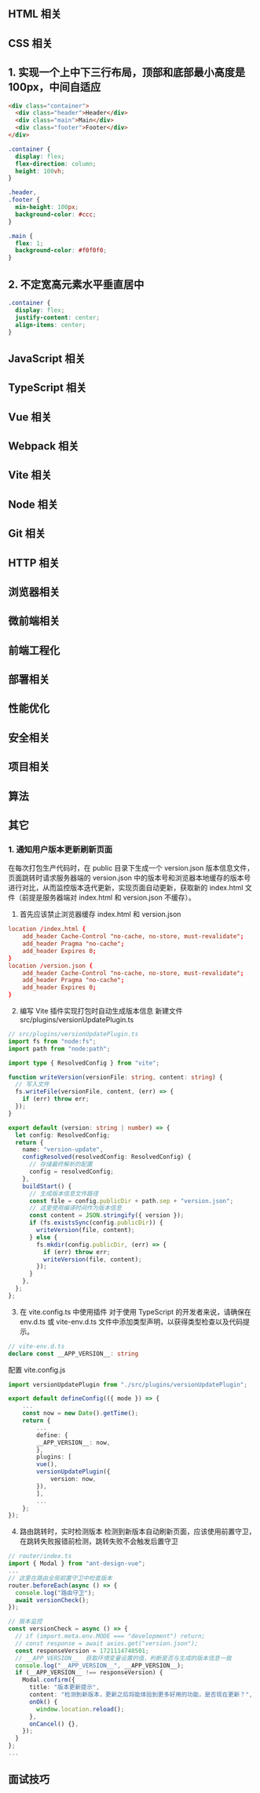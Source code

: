 ## HTML 相关
## CSS 相关
## 1. 实现一个上中下三行布局，顶部和底部最小高度是 100px，中间自适应
```html
<div class="container">
  <div class="header">Header</div>
  <div class="main">Main</div>
  <div class="footer">Footer</div>
</div>
```
```css
.container {
  display: flex;
  flex-direction: column;
  height: 100vh;
}

.header,
.footer {
  min-height: 100px;
  background-color: #ccc;
}

.main {
  flex: 1;
  background-color: #f0f0f0;
}
```
## 2. 不定宽高元素水平垂直居中
```css
.container {
  display: flex;
  justify-content: center;
  align-items: center;
}
```

## JavaScript 相关
## TypeScript 相关
## Vue 相关
## Webpack 相关
## Vite 相关
## Node 相关
## Git 相关
## HTTP 相关
## 浏览器相关
## 微前端相关
## 前端工程化
## 部署相关
## 性能优化
## 安全相关
## 项目相关
## 算法
## 其它
### 1. 通知用户版本更新刷新页面

在每次打包生产代码时，在 public 目录下生成一个 version.json 版本信息文件，页面跳转时请求服务器端的 version.json 中的版本号和浏览器本地缓存的版本号进行对比，从而监控版本迭代更新，实现页面自动更新，获取新的 index.html 文件（前提是服务器端对 index.html 和 version.json 不缓存）。

1. 首先应该禁止浏览器缓存 index.html 和 version.json
```conf
location /index.html {
    add_header Cache-Control "no-cache, no-store, must-revalidate";
    add_header Pragma "no-cache";
    add_header Expires 0;
}
location /version.json {
    add_header Cache-Control "no-cache, no-store, must-revalidate";
    add_header Pragma "no-cache";
    add_header Expires 0;
}
```
2. 编写 Vite 插件实现打包时自动生成版本信息
新建文件 src/plugins/versionUpdatePlugin.ts
```ts
// src/plugins/versionUpdatePlugin.ts
import fs from "node:fs";
import path from "node:path";

import type { ResolvedConfig } from "vite";

function writeVersion(versionFile: string, content: string) {
  // 写入文件
  fs.writeFile(versionFile, content, (err) => {
    if (err) throw err;
  });
}

export default (version: string | number) => {
  let config: ResolvedConfig;
  return {
    name: "version-update",
    configResolved(resolvedConfig: ResolvedConfig) {
      // 存储最终解析的配置
      config = resolvedConfig;
    },
    buildStart() {
      // 生成版本信息文件路径
      const file = config.publicDir + path.sep + "version.json";
      // 这里使用编译时间作为版本信息
      const content = JSON.stringify({ version });
      if (fs.existsSync(config.publicDir)) {
        writeVersion(file, content);
      } else {
        fs.mkdir(config.publicDir, (err) => {
          if (err) throw err;
          writeVersion(file, content);
        });
      }
    },
  };
};
```
3. 在 vite.config.ts 中使用插件
对于使用 TypeScript 的开发者来说，请确保在 env.d.ts 或 vite-env.d.ts 文件中添加类型声明，以获得类型检查以及代码提示。
```ts
// vite-env.d.ts
declare const __APP_VERSION__: string
```
配置 vite.config.js
```ts
import versionUpdatePlugin from "./src/plugins/versionUpdatePlugin";

export default defineConfig(({ mode }) => {
    ...
    const now = new Date().getTime();
    return {
        ...
        define: {
        __APP_VERSION__: now,
        },
        plugins: [
        vue(),
        versionUpdatePlugin({
            version: now,
        }),
        ],
        ...
    };
});
```
4. 路由跳转时，实时检测版本
检测到新版本自动刷新页面，应该使用前置守卫，在跳转失败报错前检测，跳转失败不会触发后置守卫
```ts
// router/index.ts
import { Modal } from "ant-design-vue";
...
// 这里在路由全局前置守卫中检查版本
router.beforeEach(async () => {
  console.log("路由守卫");
  await versionCheck();
});

// 版本监控
const versionCheck = async () => {
  // if (import.meta.env.MODE === "development") return;
  // const response = await axios.get("version.json");
  const responseVersion = 1721114748501;
  // __APP_VERSION__  获取环境变量设置的值，判断是否与生成的版本信息一致
  console.log("__APP_VERSION__", __APP_VERSION__);
  if (__APP_VERSION__ !== responseVersion) {
    Modal.confirm({
      title: "版本更新提示",
      content: "检测到新版本，更新之后将能体验到更多好用的功能，是否现在更新？",
      onOk() {
        window.location.reload();
      },
      onCancel() {},
    });
  }
};
...
```

## 面试技巧
